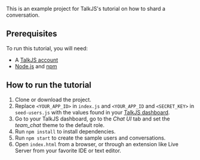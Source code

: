 This is an example project for TalkJS's tutorial on how to shard a conversation.

## Prerequisites

To run this tutorial, you will need:

- A [TalkJS account](https://talkjs.com/dashboard/login)
- [Node.js](https://nodejs.org/en) and [npm](https://www.npmjs.com/)

## How to run the tutorial

1. Clone or download the project.
2. Replace `<YOUR_APP_ID>` in `index.js` and `<YOUR_APP_ID` and `<SECRET_KEY>` in `seed-users.js` with the values found in your [TalkJS dashboard](https://talkjs.com/dashboard/login).
3. Go to your TalkJS dashboard, go to the *Chat UI* tab and set the *team_chat* theme to the default role.
4. Run `npm install` to install dependencies.
5. Run `npm start` to create the sample users and conversations.
6. Open `index.html` from a browser, or through an extension like Live Server from your favorite IDE or text editor.
